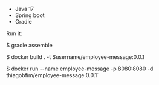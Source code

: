 * Java 17
* Spring boot
* Gradle


Run it:

$ gradle assemble

$ docker build . -t $username/employee-message:0.0.1

$  docker run  --name employee-message -p 8080:8080 -d thiagobfim/employee-message:0.0.1`
